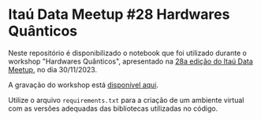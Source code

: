 # Itaú Data Meetup #28 Hardwares Quânticos

Neste repositório é disponibilizado o notebook que foi utilizado durante o workshop "Hardwares Quânticos", apresentado na [28a edição do Itaú Data Meetup](https://www.meetup.com/itau-data/events/297418712/), no dia 30/11/2023. 

A gravação do workshop está [disponível aqui]().

Utilize o arquivo `requirements.txt` para a criação de um ambiente virtual com as versões adequadas das bibliotecas utilizadas no código.
